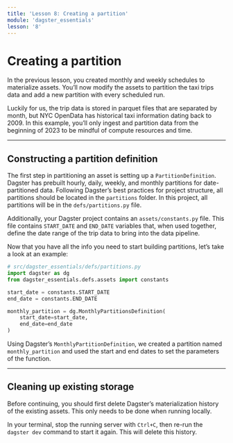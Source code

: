 ```yaml
---
title: 'Lesson 8: Creating a partition'
module: 'dagster_essentials'
lesson: '8'
---
```


# Creating a partition

In the previous lesson, you created monthly and weekly schedules to materialize assets. You’ll now modify the assets to partition the taxi trips data and add a new partition with every scheduled run.

Luckily for us, the trip data is stored in parquet files that are separated by month, but NYC OpenData has historical taxi information dating back to 2009. In this example, you’ll only ingest and partition data from the beginning of 2023 to be mindful of compute resources and time.

---

## Constructing a partition definition

The first step in partitioning an asset is setting up a `PartitionDefinition`. Dagster has prebuilt hourly, daily, weekly, and monthly partitions for date-partitioned data. Following Dagster’s best practices for project structure, all partitions should be located in the `partitions` folder. In this project, all partitions will be in the `defs/partitions.py` file.

Additionally, your Dagster project contains an `assets/constants.py` file. This file contains `START_DATE` and `END_DATE` variables that, when used together, define the date range of the trip data to bring into the data pipeline.

Now that you have all the info you need to start building partitions, let’s take a look at an example:

```python
# src/dagster_essentials/defs/partitions.py
import dagster as dg
from dagster_essentials.defs.assets import constants

start_date = constants.START_DATE
end_date = constants.END_DATE

monthly_partition = dg.MonthlyPartitionsDefinition(
    start_date=start_date,
    end_date=end_date
)
```

Using Dagster’s `MonthlyPartitionDefinition`, we created a partition named `monthly_partition` and used the start and end dates to set the parameters of the function.

---

## Cleaning up existing storage

Before continuing, you should first delete Dagster’s materialization history of the existing assets. This only needs to be done when running locally.

In your terminal, stop the running server with `Ctrl+C`, then re-run the `dagster dev` command to start it again. This will delete this history.
